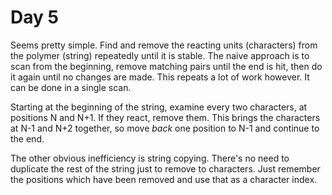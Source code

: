 # Day 5
Seems pretty simple. Find and remove the reacting units (characters) from
the polymer (string) repeatedly until it is stable. The naive approach
is to scan from the beginning, remove matching pairs until the end is
hit, then do it again until no changes are made. This repeats a lot of
work however. It can be done in a single scan.

Starting at the beginning of the string, examine every two characters,
at positions N and N+1. If they react, remove them. This brings the 
characters at N-1 and N+2 together, so move *back* one position to N-1
and continue to the end.

The other obvious inefficiency is string copying. There's no need to
duplicate the rest of the string just to remove to characters. Just
remember the positions which have been removed and use that as a character
index.